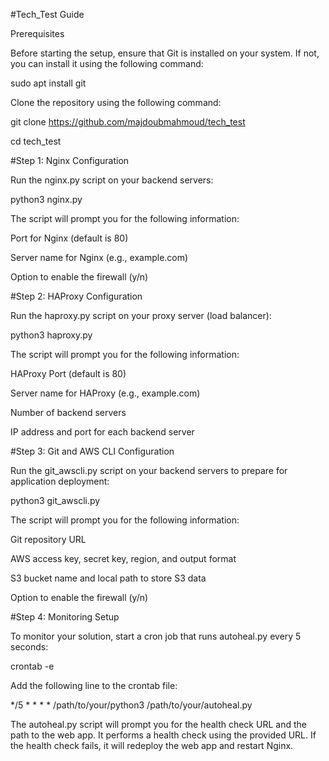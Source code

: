 #Tech_Test Guide

Prerequisites

Before starting the setup, ensure that Git is installed on your system. If not, you can install it using the following command:

sudo apt install git

Clone the repository using the following command:

git clone https://github.com/majdoubmahmoud/tech_test

cd tech_test


#Step 1: Nginx Configuration

Run the nginx.py script on your backend servers:

python3 nginx.py

The script will prompt you for the following information:

Port for Nginx (default is 80)

Server name for Nginx (e.g., example.com)

Option to enable the firewall (y/n)


#Step 2: HAProxy Configuration

Run the haproxy.py script on your proxy server (load balancer):

python3 haproxy.py

The script will prompt you for the following information:

HAProxy Port (default is 80)

Server name for HAProxy (e.g., example.com)

Number of backend servers

IP address and port for each backend server


#Step 3: Git and AWS CLI Configuration

Run the git_awscli.py script on your backend servers to prepare for application deployment:

python3 git_awscli.py

The script will prompt you for the following information:

Git repository URL

AWS access key, secret key, region, and output format

S3 bucket name and local path to store S3 data

Option to enable the firewall (y/n)


#Step 4: Monitoring Setup

To monitor your solution, start a cron job that runs autoheal.py every 5 seconds:

crontab -e

Add the following line to the crontab file:

*/5 * * * * /path/to/your/python3 /path/to/your/autoheal.py

The autoheal.py script will prompt you for the health check URL and the path to the web app. It performs a health check using the provided URL. If the health check fails, it will redeploy the web app and restart Nginx.
